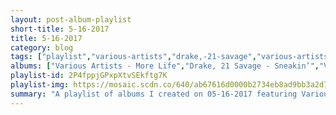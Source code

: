```yaml
---
layout: post-album-playlist
short-title: 5-16-2017
title: 5-16-2017
category: blog
tags: ["playlist","various-artists","drake,-21-savage","various-artists","drake","all-time-low","various-artists","senses-fail","blink-182","sheryl-crow","the-goo-goo-dolls"]
albums: ["Various Artists - More Life","Drake, 21 Savage - Sneakin’","Various Artists - More Life","Drake - Two Birds, One Stone","All Time Low - Don't Panic","Various Artists - Shooting Star","Senses Fail - In Your Absence","blink-182 - California (Deluxe Edition)","Sheryl Crow - Sheryl Crow","The Goo Goo Dolls - Dizzy up the Girl"]
playlist-id: 2P4fppjGPxpXtvSEkftg7K
playlist-img: https://mosaic.scdn.co/640/ab67616d0000b2734eb8ad9bb3a2d71526ca5ef9ab67616d0000b2734f0fd9dad63977146e685700ab67616d0000b27358599e61e8a0487443d31bb6ab67616d0000b273662abf7dde1332e19c2634da
summary: "A playlist of albums I created on 05-16-2017 featuring Various Artists, Drake, 21 Savage, Various Artists, Drake, All Time Low, Various Artists, Senses Fail, blink-182, Sheryl Crow, and The Goo Goo Dolls."
---
```


